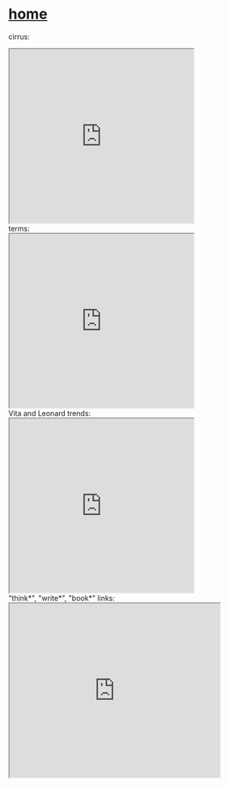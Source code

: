 # [home]()

cirrus:
<br>
<iframe style='width: 364px; height: 343px;' src='http://127.0.0.1:8888/tool/Cirrus/?corpus=48039cebd0076122253ce951cbbef258'></iframe> </br>
terms:
<br><iframe style='width: 364px; height: 343px;' src='http://127.0.0.1:8888/tool/CorpusTerms/?corpus=48039cebd0076122253ce951cbbef258'></iframe></br>
Vita and Leonard trends:
<br><iframe style='width: 364px; height: 343px;' src='http://127.0.0.1:8888/tool/Trends/?query=vita*&query=leonard*&corpus=48039cebd0076122253ce951cbbef258'></iframe></br>
"think*", "write*", "book*" links:
<br><iframe style='width: 416px; height: 343px;' src='http://127.0.0.1:8888/tool/CollocatesGraph/?query=think*&query=write*&query=book*&mode=corpus&corpus=48039cebd0076122253ce951cbbef258'></iframe></br>

